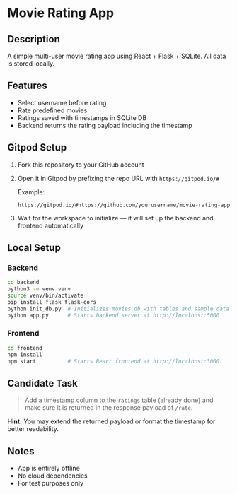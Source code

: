 # Movie Rating App

## Description
A simple multi-user movie rating app using React + Flask + SQLite. All data is stored locally.

## Features
- Select username before rating
- Rate predefined movies
- Ratings saved with timestamps in SQLite DB
- Backend returns the rating payload including the timestamp

## Gitpod Setup
1. Fork this repository to your GitHub account
2. Open it in Gitpod by prefixing the repo URL with `https://gitpod.io/#`

   Example:
   ```
   https://gitpod.io/#https://github.com/yourusername/movie-rating-app
   ```
3. Wait for the workspace to initialize — it will set up the backend and frontend automatically

## Local Setup

### Backend
```bash
cd backend
python3 -m venv venv
source venv/bin/activate
pip install flask flask-cors
python init_db.py  # Initializes movies.db with tables and sample data
python app.py      # Starts backend server at http://localhost:5000
```

### Frontend
```bash
cd frontend
npm install
npm start          # Starts React frontend at http://localhost:3000
```

## Candidate Task
> Add a timestamp column to the `ratings` table (already done) and make sure it is returned in the response payload of `/rate`.

**Hint:** You may extend the returned payload or format the timestamp for better readability.

## Notes
- App is entirely offline
- No cloud dependencies
- For test purposes only
